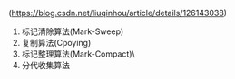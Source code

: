 (https://blog.csdn.net/liuqinhou/article/details/126143038)
1. 标记清除算法(Mark-Sweep)
2. 复制算法(Cpoying)
3. 标记整理算法(Mark-Compact)\
4. 分代收集算法